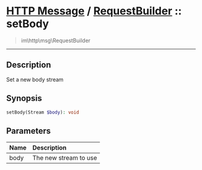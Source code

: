 # [HTTP Message](http.md) / [RequestBuilder](http-RequestBuilder.md) :: setBody
 > im\http\msg\RequestBuilder
____

## Description
Set a new body stream

## Synopsis
```php
setBody(Stream $body): void
```

## Parameters
| Name | Description |
| :--- | :---------- |
| body | The new stream to use |

